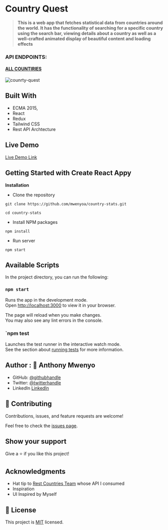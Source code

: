 
# Country Quest

> **This is a web app  that fetches statistical data from countries around the world. It has the functionality of searching for a specific country using  the search bar, viewing details about a country as well as a well-crafted animated display of beautiful content and loading effects**
### API ENDPOINTS:
#### [ALL COUNTIRIES](https://restcountries.com/v3.1/all)

![counrty-quest](https://github.com/mwenyoa/country-stats/assets/28694196/5edeaf26-9926-47d6-b97e-6ac435dfeba2)



## Built With

- ECMA 2015,
- React
- Redux
- Tailwind CSS
- Rest API Archtecture

## Live Demo

[Live Demo Link](https://country-quest.netlify.app/)


## Getting Started with Create React Appy

**Installation**
- Clone the repository
~~~
git clone https://github.com/mwenyoa/country-stats.git

cd country-stats
~~~
- Install NPM packages
~~~
npm install
~~~
- Run server
~~~
npm start
~~~
## Available Scripts

In the project directory, you can run the following:

### `npm start`

Runs the app in the development mode.\
Open [http://localhost:3000](http://localhost:3000) to view it in your browser.

The page will reload when you make changes.\
You may also see any lint errors in the console.

### `npm test

Launches the test runner in the interactive watch mode.\
See the section about [running tests](https://facebook.github.io/create-react-app/docs/running-tests) for more information.

##   Author : 👤 **Anthony Mwenyo**

- GitHub: [@githubhandle](https://github.com/mwenyoa)
- Twitter: [@twitterhandle](https://twitter.com/anthony_mwenyo)
- LinkedIn [LinkedIn](https://www.linkedin.com/in/anthony-mwenyo/)
## 🤝 Contributing

Contributions, issues, and feature requests are welcome!

Feel free to check the [issues page](../../issues/).

## Show your support

Give a ⭐️ if you like this project!

## Acknowledgments

- Hat tip to <a href="https://restcountries.com">Rest Countries Team</a> whose API I consumed
- Inspiration
- UI Inspired by Myself

## 📝 License

This project is [MIT](./MIT.md) licensed.
